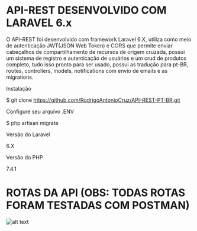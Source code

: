 # API-REST DESENVOLVIDO COM LARAVEL 6.x

O API-REST foi desenvolvido com framework Laravel 6.X, utiliza como meio de autenticação JWT(JSON Web Token) e CORS que permite enviar cabeçalhos de compartilhamento de recursos de origem cruzada, possui um sistema de registro e autenticação de usuários e um crud de produtos completo, tudo isso pronto para ser usado, possui as tradução para pt-BR, routes, controllers, models, notifications com envio
de emails e as migrations.


Instalação

$ git clone https://github.com/RodrigoAntonioCruz/API-REST-PT-BR.git

Configure seu arquivo .ENV 

$ php artisan migrate

Versão do Laravel

6.X

Versão do PHP

7.4.1

# ROTAS DA API (OBS: TODAS ROTAS FORAM TESTADAS COM POSTMAN)

![alt text](http://servidor.rodrigodacruz.com.br/rotas.png)

